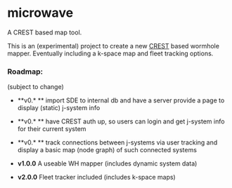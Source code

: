 # microwave
A CREST based map tool.

This is an (experimental) project to create a new [CREST](https://eveonline-third-party-documentation.readthedocs.io/en/latest/) based wormhole mapper. Eventually including a k-space map and fleet tracking options.

### Roadmap:
(subject to change)

* **v0.\* ** import SDE to internal db and have a server provide a page to display (static) j-system info
* **v0.\* ** have CREST auth up, so users can login and get j-system info for their current system
* **v0.\* ** track connections between j-systems via user tracking and display a basic map (node graph) of such connected systems

* **v1.0.0** A useable WH mapper (includes dynamic system data)

* **v2.0.0** Fleet tracker included (includes k-space maps)

